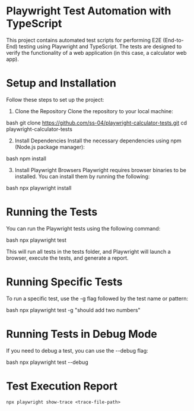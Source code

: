 # Playwright Test Automation with TypeScript
This project contains automated test scripts for performing E2E (End-to-End) testing using Playwright and TypeScript. The tests are designed to verify the functionality of a web application (in this case, a calculator web app).

# Setup and Installation
Follow these steps to set up the project:

1. Clone the Repository
Clone the repository to your local machine:

bash
git clone https://github.com/ss-04/playwright-calculator-tests.git
cd playwright-calculator-tests

2. Install Dependencies
Install the necessary dependencies using npm (Node.js package manager):

bash
npm install

3. Install Playwright Browsers
Playwright requires browser binaries to be installed. You can install them by running the following:

bash
npx playwright install

# Running the Tests
You can run the Playwright tests using the following command:

bash
npx playwright test

This will run all tests in the tests folder, and Playwright will launch a browser, execute the tests, and generate a report.

# Running Specific Tests
To run a specific test, use the -g flag followed by the test name or pattern:

bash
npx playwright test -g "should add two numbers"

# Running Tests in Debug Mode
If you need to debug a test, you can use the --debug flag:

bash
npx playwright test --debug

# Test Execution Report
` npx playwright show-trace <trace-file-path> `